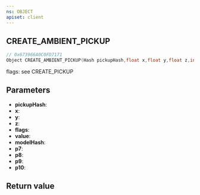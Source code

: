```yaml
---
ns: OBJECT
apiset: client
---
```

## CREATE_AMBIENT_PICKUP

```c
// 0x673966A0C0FD7171
Object CREATE_AMBIENT_PICKUP(Hash pickupHash,float x,float y,float z,int flags,int value,Hash modelHash,BOOL p7,BOOL p8,int p9,float p10);
```

flags: see CREATE_PICKUP

## Parameters
* **pickupHash**:
* **x**:
* **y**:
* **z**:
* **flags**:
* **value**:
* **modelHash**:
* **p7**:
* **p8**:
* **p9**:
* **p10**:

## Return value